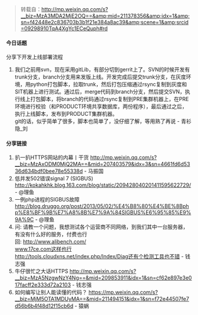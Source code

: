 > 转载自：<http://mp.weixin.qq.com/s?__biz=MzA3MDA2MjE2OQ==&amp;mid=211378356&amp;idx=1&amp;sn=f42448e2c836703b3b1f21e384a8ac39&amp;scene=1&amp;srcid=09298910TqA4XgYc1ECeQuph#rd>

#### 今日话题

分享下开发上线部署流程

1. 我们之前用svn，现在采用gitLib，有部分切到gerrit上了。SVN的时候开发有trunk分支，branch分支用来发版上线。开发完成后提交trunk分支，在灰度环境，用python打包脚本，拉取trunk，然后打包压缩通过rsync复制到灰度和SIT机器上进行测试。通过后，merge代码到branch分支，然后提交SVN，执行线上打包脚本，将branch的代码通过rsync复制到PRE集群机器上，在PRE环境进行校验（和PRODUCT环境共享数据库，两份程序），最后通过之后，执行上线脚本，发布到PRODUCT集群机器。  
git的话，似乎简单了很多，脚本也简单了，没仔细了解，等用熟了再说 - 青衫隐_刘

#### 分享链接

1. 扒一扒HTTPS网站的内幕丨干货 http://mp.weixin.qq.com/s?__biz=MzAxODM0MjQ2MA==&mid=207403579&idx=3&sn=4661fd6d5336d634bdf0bee78e55338d - 马振国
2. 低并发502错误signal 7 (SIGBUS) http://kokahkhk.blog.163.com/blog/static/209428040201411595622729/ - @理鱼
3. 一例php进程的SIGBUS故障 http://blog.druggo.org/post/2013/05/02/%E4%B8%80%E4%BE%8Bphp%E8%BF%9B%E7%A8%8B%E7%9A%84SIGBUS%E6%95%85%E9%9A%9C - @理鱼
4. 问: 请教一个问题，我想测试各个运营商不同网络，到我们其中一台服务器，有没有什么好的服务，付费也行  
回: http://www.alibench.com/  
www.17ce.com这样也行  
http://tools.cloudxns.net/index.php/Index/Diag还有个检测工具也不错 - 钱志强
5. 牛仔很忙之大话HTTPS http://mp.weixin.qq.com/s?__biz=MzA5NzgwNzY4Ng==&mid=209853911&idx=1&sn=cf62e897e3e017facff2e333d72a2103 - 钱志强
6. 如何编写让别人能读懂的代码？ https://mp.weixin.qq.com/s?__biz=MjM5OTA1MDUyMA==&mid=211494151&idx=1&sn=f72e44507fe7d56b6b4f48d12f15cb6d - 猿蜗
